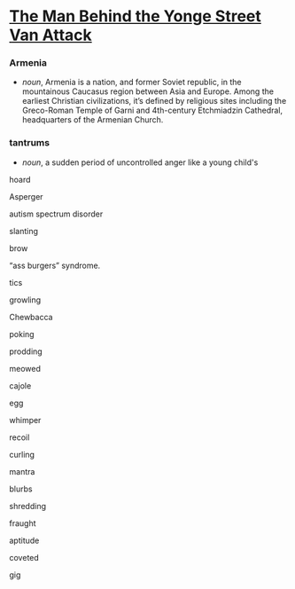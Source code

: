 # [The Man Behind the Yonge Street Van Attack](https://torontolife.com/city/man-behind-yonge-street-van-attack/)

###  Armenia
* *noun*, Armenia is a nation, and former Soviet republic, in the mountainous Caucasus region between Asia and Europe. Among the earliest Christian civilizations, it’s defined by religious sites including the Greco-Roman Temple of Garni and 4th-century Etchmiadzin Cathedral, headquarters of the Armenian Church. 

### tantrums

* *noun*, a sudden period of uncontrolled anger like a young child's


hoard

Asperger

autism spectrum disorder

slanting

brow

“ass burgers” syndrome.

tics

growling

Chewbacca

poking

prodding

meowed

cajole

egg

whimper

recoil

curling

mantra

blurbs

shredding

fraught

aptitude

coveted 

gig
